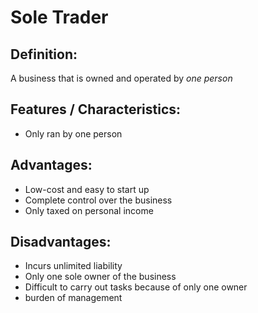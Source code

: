 # Sole Trader

## Definition:
A business that is owned and operated by *one person*

## Features / Characteristics:
- Only ran by one person

## Advantages: 
- Low-cost and easy to start up
- Complete control over the business
- Only taxed on personal income

## Disadvantages:
- Incurs unlimited liability
- Only one sole owner of the business
- Difficult to carry out tasks because of only one owner
- burden of management
